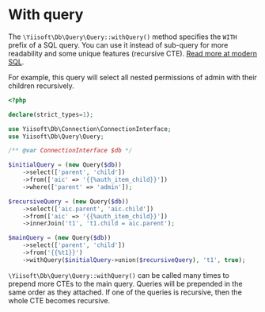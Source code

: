 # With query

The `\Yiisoft\Db\Query\Query::withQuery()` method specifies the `WITH` prefix of a SQL query.
You can use it instead of sub-query for more readability and some unique features (recursive CTE).
[Read more at modern SQL](https://modern-sql.com/).

For example, this query will select all nested permissions of admin with their children recursively.

```php
<?php

declare(strict_types=1);

use Yiisoft\Db\Connection\ConnectionInterface;
use Yiisoft\Db\Query\Query;

/** @var ConnectionInterface $db */

$initialQuery = (new Query($db))
    ->select(['parent', 'child'])
    ->from(['aic' => '{{%auth_item_child}}'])
    ->where(['parent' => 'admin']);

$recursiveQuery = (new Query($db))
    ->select(['aic.parent', 'aic.child'])
    ->from(['aic' => '{{%auth_item_child}}'])
    ->innerJoin('t1', 't1.child = aic.parent');

$mainQuery = (new Query($db))
    ->select(['parent', 'child'])
    ->from('{{%t1}}')
    ->withQuery($initialQuery->union($recursiveQuery), 't1', true);
```

`\Yiisoft\Db\Query\Query::withQuery()` can be called many times to prepend more CTEs to the main query.
Queries will be prepended in the same order as they attached.
If one of the queries is recursive, then the whole CTE becomes recursive.
